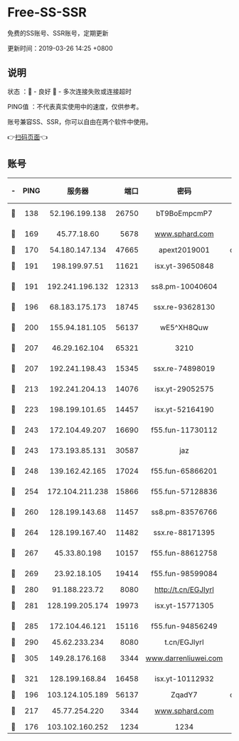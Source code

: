 # Free-SS-SSR

免费的SS账号、SSR账号，定期更新

更新时间：2019-03-26 14:25 +0800

## 说明

状态     ：🙂 - 良好 🙁 - 多次连接失败或连接超时

PING值   ：不代表真实使用中的速度，仅供参考。

账号兼容SS、SSR，你可以自由在两个软件中使用。

👉[扫码页面](https://liesauer.github.io/Free-SS-SSR/)👈

## 账号

|-|PING|服务器|端口|密码|加密方式|区域|
|:----:|:----:|:-----:|-----:|:----:|:----:|:----:|
|🙂|138|52.196.199.138|26750|bT9BoEmpcmP7|aes-256-cfb|JP|
|🙂|169|45.77.18.60|5678|www.sphard.com|aes-256-cfb|JP|
|🙂|170|54.180.147.134|47665|apext2019001|chacha20|KR|
|🙂|191|198.199.97.51|11621|isx.yt-39650848|aes-256-cfb|US|
|🙂|191|192.241.196.132|12313|ss8.pm-10040604|aes-256-cfb|US|
|🙂|196|68.183.175.173|18745|ssx.re-93628130|aes-256-cfb|US|
|🙂|200|155.94.181.105|56137|wE5^XH8Quw|aes-256-cfb|US|
|🙂|207|46.29.162.104|65321|3210|aes-256-ctr|RU|
|🙂|207|192.241.198.43|15345|ssx.re-74898019|aes-256-cfb|US|
|🙂|213|192.241.204.13|14076|isx.yt-29052575|aes-256-cfb|US|
|🙂|223|198.199.101.65|14457|isx.yt-52164190|aes-256-cfb|US|
|🙂|243|172.104.49.207|16690|f55.fun-11730112|aes-256-cfb|SG|
|🙂|243|173.193.85.131|30587|jaz|aes-256-cfb|US|
|🙂|248|139.162.42.165|17024|f55.fun-65866201|aes-256-cfb|SG|
|🙂|254|172.104.211.238|15866|f55.fun-57128836|aes-256-cfb|US|
|🙂|260|128.199.143.68|11457|ss8.pm-83576766|aes-256-cfb|SG|
|🙂|264|128.199.167.40|11482|ssx.re-88171395|aes-256-cfb|SG|
|🙂|267|45.33.80.198|10157|f55.fun-88612758|aes-256-cfb|US|
|🙂|269|23.92.18.105|19414|f55.fun-98599084|aes-256-cfb|US|
|🙂|280|91.188.223.72|8080|http://t.cn/EGJIyrl|rc4-md5|RU|
|🙂|281|128.199.205.174|19973|isx.yt-15771305|aes-256-cfb|SG|
|🙂|285|172.104.46.121|15116|f55.fun-94856249|aes-256-cfb|SG|
|🙂|290|45.62.233.234|8080|t.cn/EGJIyrl|rc4-md5|CA|
|🙂|305|149.28.176.168|3344|www.darrenliuwei.com|aes-256-cfb|AU|
|🙂|321|128.199.168.84|16458|isx.yt-10112932|aes-256-cfb|SG|
|🙂|196|103.124.105.189|56137|ZqadY7|chacha20|US|
|🙂|217|45.77.254.220|3344|www.sphard.com|aes-256-cfb|SG|
|🙁|176|103.102.160.252|1234|1234|rc4-md5|JP|
